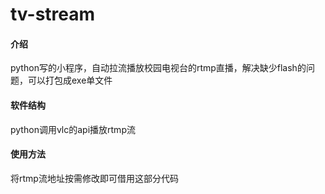 # tv-stream

#### 介绍
python写的小程序，自动拉流播放校园电视台的rtmp直播，解决缺少flash的问题，可以打包成exe单文件

#### 软件结构
python调用vlc的api播放rtmp流

#### 使用方法
将rtmp流地址按需修改即可借用这部分代码